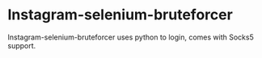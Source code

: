 # Instagram-selenium-bruteforcer
Instagram-selenium-bruteforcer uses python to login, comes with Socks5 support.
